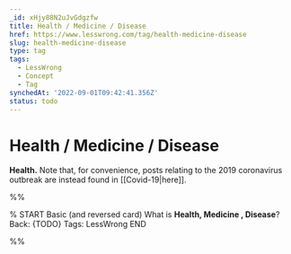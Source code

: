 ```yaml
---
_id: xHjy88N2uJvGdgzfw
title: Health / Medicine / Disease
href: https://www.lesswrong.com/tag/health-medicine-disease
slug: health-medicine-disease
type: tag
tags:
  - LessWrong
  - Concept
  - Tag
synchedAt: '2022-09-01T09:42:41.356Z'
status: todo
---
```


# Health / Medicine / Disease

**Health.** Note that, for convenience, posts relating to the 2019 coronavirus outbreak are instead found in [[Covid-19|here]].


%%

% START
Basic (and reversed card)
What is **Health, Medicine ,  Disease**?
Back: {TODO}
Tags: LessWrong
END
<!--ID: 1663156958214-->


%%
	
